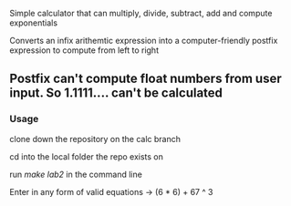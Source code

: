 Simple calculator that can multiply, divide, subtract, add and compute exponentials

Converts an infix arithemtic expression into a computer-friendly postfix expression to compute from left to right

## Postfix can't compute float numbers from user input. So 1.1111.... can't be calculated

### Usage

clone down the repository on the calc branch

cd into the local folder the repo exists on

run *make lab2* in the command line

Enter in any form of valid equations -> (6 * 6) + 67 ^ 3 

